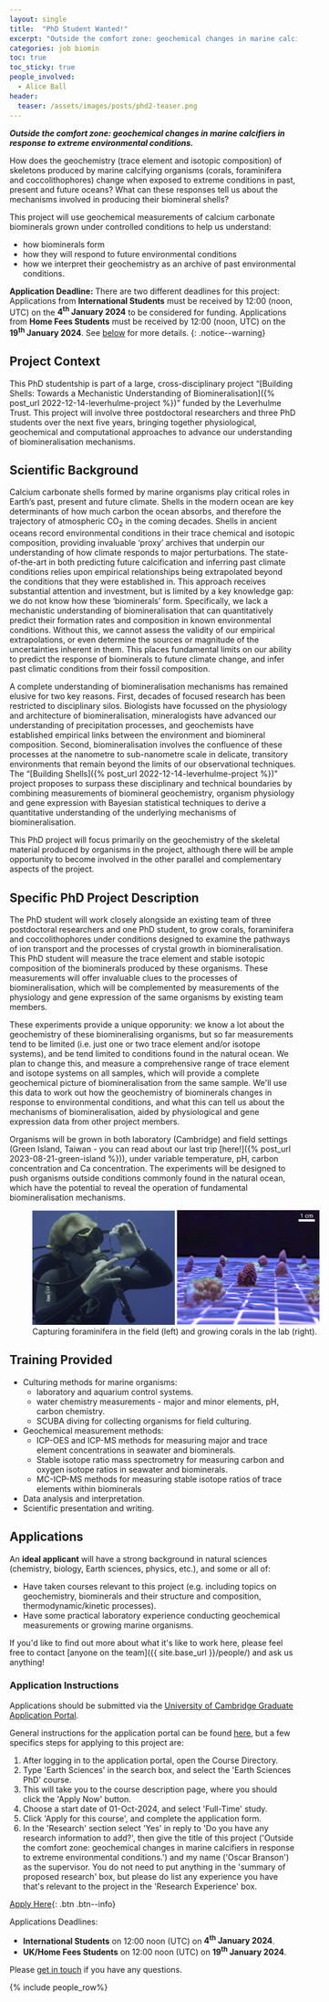 ```yaml
---
layout: single
title:  "PhD Student Wanted!"
excerpt: "Outside the comfort zone: geochemical changes in marine calcifiers in response to extreme environmental conditions."
categories: job biomin
toc: true
toc_sticky: true
people_involved:
  - Alice Ball
header:
  teaser: /assets/images/posts/phd2-teaser.png
---
```


_**Outside the comfort zone: geochemical changes in marine calcifiers in response to extreme environmental conditions.**_

How does the geochemistry (trace element and isotopic composition) of skeletons produced by marine calcifying organisms (corals, foraminifera and coccolithophores) change when exposed to extreme conditions in past, present and future oceans? What can these responses tell us about the mechanisms involved in producing their biomineral shells?

This project will use geochemical measurements of calcium carbonate biominerals grown under controlled conditions to help us understand:

 - how biominerals form
 - how they will respond to future environmental conditions
 - how we interpret their geochemistry as an archive of past environmental conditions.

**Application Deadline:** There are two different deadlines for this project: Applications from **International Students** must be received by 12:00 (noon, UTC) on the **4<sup>th</sup> January 2024** to be considered for funding. Applications from **Home Fees Students** must be received by 12:00 (noon, UTC) on the **19<sup>th</sup> January 2024**. See [below](#applications) for more details.
{: .notice--warning}

## Project Context

This PhD studentship is part of a large, cross-disciplinary project “[Building Shells: Towards a Mechanistic Understanding of Biomineralisation]({% post_url 2022-12-14-leverhulme-project %})” funded by the Leverhulme Trust.
This project will involve three postdoctoral researchers and three PhD students over the next five years, bringing together physiological, geochemical and computational approaches to advance our understanding of biomineralisation mechanisms.

## Scientific Background

Calcium carbonate shells formed by marine organisms play critical roles in Earth’s past, present and future climate.
Shells in the modern ocean are key determinants of how much carbon the ocean absorbs, and therefore the trajectory of atmospheric CO<sub>2</sub> in the coming decades.
Shells in ancient oceans record environmental conditions in their trace chemical and isotopic composition, providing invaluable ‘proxy’ archives that underpin our understanding of how climate responds to major perturbations.
The state-of-the-art in both predicting future calcification and inferring past climate conditions relies upon empirical relationships being extrapolated beyond the conditions that they were established in.
This approach receives substantial attention and investment, but is limited by a key knowledge gap: we do not know how these ‘biominerals’ form.
Specifically, we lack a mechanistic understanding of biomineralisation that can quantitatively predict their formation rates and composition in known environmental conditions.
Without this, we cannot assess the validity of our empirical extrapolations, or even determine the sources or magnitude of the uncertainties inherent in them.
This places fundamental limits on our ability to predict the response of biominerals to future climate change, and infer past climatic conditions from their fossil composition.

A complete understanding of biomineralisation mechanisms has remained elusive for two key reasons.
First, decades of focused research has been restricted to disciplinary silos.
Biologists have focussed on the physiology and architecture of biomineralisation, mineralogists have advanced our understanding of precipitation processes, and geochemists have established empirical links between the environment and biomineral composition.
Second, biomineralisation involves the confluence of these processes at the nanometre to sub-nanometre scale in delicate, transitory environments that remain beyond the limits of our observational techniques.
The “[Building Shells]({% post_url 2022-12-14-leverhulme-project %})” project proposes to surpass these disciplinary and technical boundaries by combining measurements of biomineral geochemistry, organism physiology and gene expression with Bayesian statistical techniques to derive a quantitative understanding of the underlying mechanisms of biomineralisation.

This PhD project will focus primarily on the geochemistry of the skeletal material produced by organisms in the project, although there will be ample opportunity to become involved in the other parallel and complementary aspects of the project.

## Specific PhD Project Description

The PhD student will work closely alongside an existing team of three postdoctoral researchers and one PhD student, to grow corals, foraminifera and coccolithophores under conditions designed to examine the pathways of ion transport and the processes of crystal growth in biomineralisation. This PhD student will measure the trace element and stable isotopic composition of the biominerals produced by these organisms. These measurements will offer invaluable clues to the processes of biomineralisation, which will be complemented by measurements of the physiology and gene expression of the same organisms by existing team members.

These experiments provide a unique opporunity: we know a lot about the geochemistry of these biomineralising organisms, but so far measurements tend to be limited (i.e. just one or two trace element and/or isotope systems), and be tend limited to conditions found in the natural ocean. We plan to change this, and measure a comprehensive range of trace element and isotope systems on all samples, which will provide a complete geochemical picture of biomineralisation from the same sample. We'll use this data to work out how the geochemistry of biominerals changes in response to environmental conditions, and what this can tell us about the mechanisms of biomineralisation, aided by physiological and gene expression data from other project members.

Organisms will be grown in both laboratory (Cambridge) and field settings (Green Island, Taiwan - you can read about our last trip [here!]({% post_url 2023-08-21-green-island %})), under variable temperature, pH, carbon concentration and Ca concentration.
The experiments will be designed to push organisms outside conditions commonly found in the natural ocean, which have the potential to reveal the operation of fundamental biomineralisation mechanisms.

<figure style="width: 100%" class="align-center">
  <!-- <img src="{{ site.url }}{{ site.baseurl }}/assets/images/bio-Madi-coral.png" alt="Coral close-up"> -->
  <img src="/assets/images/posts/phd1-culturing.png" alt="Foraminifera and coral culturing">
  <figcaption>Capturing foraminifera in the field (left) and growing corals in the lab (right).</figcaption>
</figure> 

## Training Provided

- Culturing methods for marine organisms:
  - laboratory and aquarium control systems.
  - water chemistry measurements - major and minor elements, pH, carbon chemistry.
  - SCUBA diving for collecting organisms for field culturing.
- Geochemical measurement methods:
  - ICP-OES and ICP-MS methods for measuring major and trace element concentrations in seawater and biominerals.
  - Stable isotope ratio mass spectrometry for measuring carbon and oxygen isotope ratios in seawater and biominerals.
  - MC-ICP-MS methods for measuring stable isotope ratios of trace elements within biominerals
- Data analysis and interpretation.
- Scientific presentation and writing.

## Applications

An **ideal applicant** will have a strong background in natural sciences (chemistry, biology, Earth sciences, physics, etc.), and some or all of:
- Have taken courses relevant to this project (e.g. including topics on geochemistry, biominerals and their structure and composition, thermodynamic/kinetic processes).
- Have some practical laboratory experience conducting geochemical measurements or growing marine organisms.

If you'd like to find out more about what it's like to work here, please feel free to contact [anyone on the team]({{ site.base_url }}/people/) and ask us anything!

### Application Instructions
Applications should be submitted via the [University of Cambridge Graduate Application Portal](https://apply.postgraduate.study.cam.ac.uk).

General instructions for the application portal can be found [here](https://www.postgraduate.study.cam.ac.uk/application-process/how-do-i-apply), but a few specifics steps for applying to this project are:

1. After logging in to the application portal, open the Course Directory.
2. Type 'Earth Sciences' in the search box, and select the 'Earth Sciences PhD' course.
3. This will take you to the course description page, where you should click the 'Apply Now' button.
4. Choose a start date of 01-Oct-2024, and select 'Full-Time' study.
5. Click 'Apply for this course', and complete the application form.
6. In the 'Research' section select 'Yes' in reply to 'Do you have any research information to add?', then give the title of this project ('Outside the comfort zone: geochemical changes in marine calcifiers in response to extreme environmental conditions.') and my name ('Oscar Branson') as the supervisor. You do not need to put anything in the 'summary of proposed research' box, but please do list any experience you have that's relevant to the project in the 'Research Experience' box.

[Apply Here](https://apply.postgraduate.study.cam.ac.uk){: .btn .btn--info}

Applications Deadlines:

- **International Students** on 12:00 noon (UTC) on **4<sup>th</sup> January 2024**.
- **UK/Home Fees Students** on 12:00 noon (UTC) on **19<sup>th</sup> January 2024**.

Please [get in touch](mailto:ob266@cam.ac.uk) if you have any questions.


{% include people_row%}
